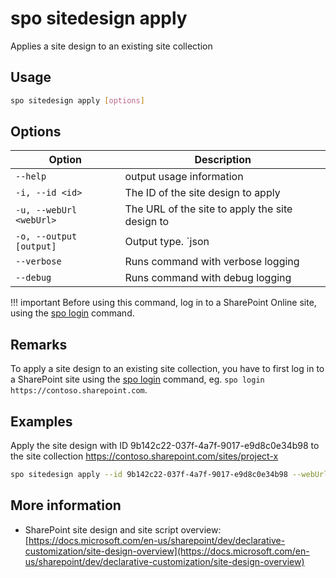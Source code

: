 # spo sitedesign apply

Applies a site design to an existing site collection

## Usage

```sh
spo sitedesign apply [options]
```

## Options

Option|Description
------|-----------
`--help`|output usage information
`-i, --id <id>`|The ID of the site design to apply
`-u, --webUrl <webUrl>`|The URL of the site to apply the site design to
`-o, --output [output]`|Output type. `json|text`. Default `text`
`--verbose`|Runs command with verbose logging
`--debug`|Runs command with debug logging

!!! important
    Before using this command, log in to a SharePoint Online site, using the [spo login](../login.md) command.

## Remarks

To apply a site design to an existing site collection, you have to first log in to a SharePoint site using the [spo login](../login.md) command, eg. `spo login https://contoso.sharepoint.com`.

## Examples

Apply the site design with ID 9b142c22-037f-4a7f-9017-e9d8c0e34b98 to the site collection https://contoso.sharepoint.com/sites/project-x

```sh
spo sitedesign apply --id 9b142c22-037f-4a7f-9017-e9d8c0e34b98 --webUrl https://contoso.sharepoint.com/sites/project-x
```

## More information

- SharePoint site design and site script overview: [https://docs.microsoft.com/en-us/sharepoint/dev/declarative-customization/site-design-overview](https://docs.microsoft.com/en-us/sharepoint/dev/declarative-customization/site-design-overview)
